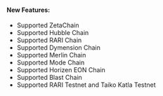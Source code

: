 #### New Features:

- Supported ZetaChain
- Supported Hubble Chain
- Supported RARI Chain
- Supported Dymension Chain
- Supported Merlin Chain
- Supported Mode Chain
- Supported Horizen EON Chain
- Supported Blast Chain
- Supported RARI Testnet and Taiko Katla Testnet
